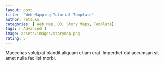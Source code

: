 ```yaml
---
layout: post
title:  "Web Mapping Tutorial Template"
author: retsuko
categories: [ Web Map, D3, Story Maps, Template]
tags: [ Advanced ]
image: assets/images/storymap.png
rating: 5
---
```


<!-- Quick Description:  -->
Maecenas volutpat blandit aliquam etiam erat. Imperdiet dui accumsan sit amet nulla facilisi morbi.
